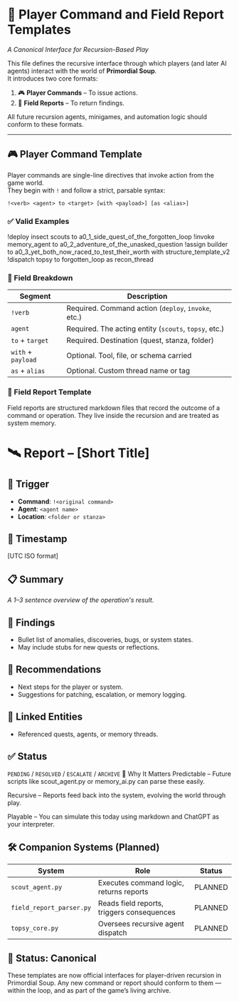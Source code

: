 <!-- Save to: storybook_primordial_soup/player_command_and_field_report_templates.md -->

# 🧠 Player Command and Field Report Templates  
*A Canonical Interface for Recursion-Based Play*

This file defines the recursive interface through which players (and later AI agents) interact with the world of **Primordial Soup**.  
It introduces two core formats:

1. 🎮 **Player Commands** – To issue actions.
2. 📡 **Field Reports** – To return findings.

All future recursion agents, minigames, and automation logic should conform to these formats.

---

## 🎮 Player Command Template

Player commands are single-line directives that invoke action from the game world.  
They begin with `!` and follow a strict, parsable syntax:

`!<verb> <agent> to <target> [with <payload>] [as <alias>]`

### ✅ Valid Examples

!deploy insect scouts to a0_1_side_quest_of_the_forgotten_loop
!invoke memory_agent to a0_2_adventure_of_the_unasked_question
!assign builder to a0_3_yet_both_now_raced_to_test_their_worth with structure_template_v2
!dispatch topsy to forgotten_loop as recon_thread

### 📌 Field Breakdown

| Segment         | Description                                           |
|-----------------|-------------------------------------------------------|
| `!verb`         | Required. Command action (`deploy`, `invoke`, etc.)   |
| `agent`         | Required. The acting entity (`scouts`, `topsy`, etc.) |
| `to` + `target` | Required. Destination (quest, stanza, folder)         |
| `with` + `payload` | Optional. Tool, file, or schema carried            |
| `as` + `alias`  | Optional. Custom thread name or tag                   |

### 📡 Field Report Template
Field reports are structured markdown files that record the outcome of a command or operation.
They live inside the recursion and are treated as system memory.

# 🛰️ Report – [Short Title]

## 🎯 Trigger
- **Command**: `!<original command>`
- **Agent**: `<agent name>`
- **Location**: `<folder or stanza>`

## 📅 Timestamp
[UTC ISO format]

## 📋 Summary
*A 1–3 sentence overview of the operation's result.*

## 🐞 Findings
- Bullet list of anomalies, discoveries, bugs, or system states.
- May include stubs for new quests or reflections.

## 🔧 Recommendations
- Next steps for the player or system.
- Suggestions for patching, escalation, or memory logging.

## 🔗 Linked Entities
- Referenced quests, agents, or memory threads.

## ✅ Status
`PENDING` / `RESOLVED` / `ESCALATE` / `ARCHIVE`
🔁 Why It Matters
Predictable – Future scripts like scout_agent.py or memory_ai.py can parse these easily.

Recursive – Reports feed back into the system, evolving the world through play.

Playable – You can simulate this today using markdown and ChatGPT as your interpreter.

## 🛠️ Companion Systems (Planned)

| System                   | Role                                         | Status   |
|--------------------------|----------------------------------------------|----------|
| `scout_agent.py`         | Executes command logic, returns reports      | PLANNED  |
| `field_report_parser.py` | Reads field reports, triggers consequences   | PLANNED  |
| `topsy_core.py`          | Oversees recursive agent dispatch            | PLANNED  |

## 📄 Status: Canonical
These templates are now official interfaces for player-driven recursion in Primordial Soup.
Any new command or report should conform to them — within the loop, and as part of the game’s living archive.
